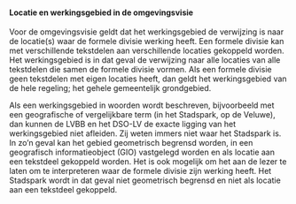 #### Locatie en werkingsgebied in de omgevingsvisie

Voor de omgevingsvisie geldt dat het werkingsgebied de verwijzing is naar de
locatie(s) waar de formele divisie werking heeft. Een formele divisie kan met
verschillende tekstdelen aan verschillende locaties gekoppeld worden. Het
werkingsgebied is in dat geval de verwijzing naar alle locaties van alle
tekstdelen die samen de formele divisie vormen. Als een formele divisie geen
tekstdelen met eigen locaties heeft, dan geldt het werkingsgebied van de hele
regeling; het gehele gemeentelijk grondgebied.

Als een werkingsgebied in woorden wordt beschreven, bijvoorbeeld met een
geografische of vergelijkbare term (in het Stadspark, op de Veluwe), dan kunnen
de LVBB en het DSO-LV de exacte ligging van het werkingsgebied niet afleiden.
Zij weten immers niet waar het Stadspark is. In zo’n geval kan het gebied
geometrisch begrensd worden, in een geografisch informatieobject (GIO)
vastgelegd worden en als locatie aan een tekstdeel gekoppeld worden. Het is ook
mogelijk om het aan de lezer te laten om te interpreteren waar de formele
divisie zijn werking heeft. Het Stadspark wordt in dat geval niet geometrisch
begrensd en niet als locatie aan een tekstdeel gekoppeld.

